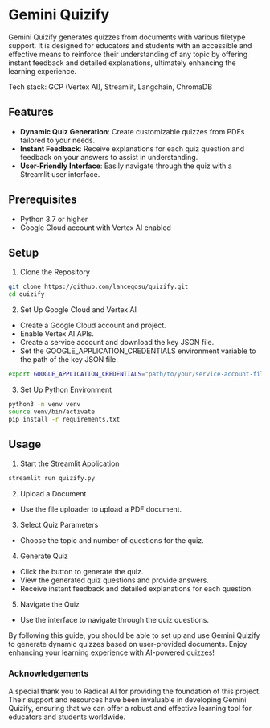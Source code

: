 # Gemini Quizify

Gemini Quizify generates quizzes from documents with various filetype support. It is designed for educators and students with an accessible and effective means to reinforce their understanding of any topic by offering instant feedback and detailed explanations, ultimately enhancing the learning experience.

Tech stack: GCP (Vertex AI), Streamlit, Langchain, ChromaDB

## Features
- **Dynamic Quiz Generation**: Create customizable quizzes from PDFs tailored to your needs.
- **Instant Feedback**: Receive explanations for each quiz question and feedback on your answers to assist in understanding.
- **User-Friendly Interface**: Easily navigate through the quiz with a Streamlit user interface.

## Prerequisites
- Python 3.7 or higher
- Google Cloud account with Vertex AI enabled

## Setup
1. Clone the Repository
```bash
git clone https://github.com/lancegosu/quizify.git
cd quizify
```

2. Set Up Google Cloud and Vertex AI
- Create a Google Cloud account and project.
- Enable Vertex AI APIs.
- Create a service account and download the key JSON file.
- Set the GOOGLE_APPLICATION_CREDENTIALS environment variable to the path of the key JSON file.
```bash
export GOOGLE_APPLICATION_CREDENTIALS="path/to/your/service-account-file.json"
```

3. Set Up Python Environment

```bash
python3 -m venv venv
source venv/bin/activate
pip install -r requirements.txt
```

## Usage
1. Start the Streamlit Application
```bash
streamlit run quizify.py
```

2. Upload a Document
- Use the file uploader to upload a PDF document.

3. Select Quiz Parameters
- Choose the topic and number of questions for the quiz.

4. Generate Quiz
- Click the button to generate the quiz.
- View the generated quiz questions and provide answers.
- Receive instant feedback and detailed explanations for each question.

5. Navigate the Quiz
- Use the interface to navigate through the quiz questions.

By following this guide, you should be able to set up and use Gemini Quizify to generate dynamic quizzes based on user-provided documents. Enjoy enhancing your learning experience with AI-powered quizzes!

### Acknowledgements
A special thank you to Radical AI for providing the foundation of this project. Their support and resources have been invaluable in developing Gemini Quizify, ensuring that we can offer a robust and effective learning tool for educators and students worldwide.
